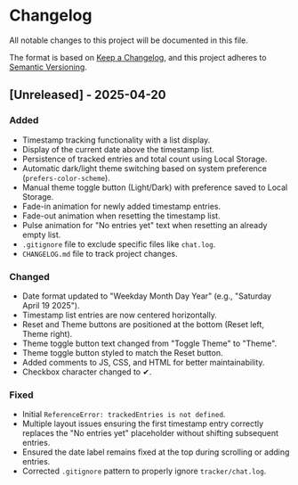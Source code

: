# Changelog

All notable changes to this project will be documented in this file.

The format is based on [Keep a Changelog](https://keepachangelog.com/en/1.0.0/),
and this project adheres to [Semantic Versioning](https://semver.org/spec/v2.0.0.html).

## [Unreleased] - 2025-04-20

### Added
- Timestamp tracking functionality with a list display.
- Display of the current date above the timestamp list.
- Persistence of tracked entries and total count using Local Storage.
- Automatic dark/light theme switching based on system preference (`prefers-color-scheme`).
- Manual theme toggle button (Light/Dark) with preference saved to Local Storage.
- Fade-in animation for newly added timestamp entries.
- Fade-out animation when resetting the timestamp list.
- Pulse animation for "No entries yet" text when resetting an already empty list.
- `.gitignore` file to exclude specific files like `chat.log`.
- `CHANGELOG.md` file to track project changes.

### Changed
- Date format updated to "Weekday Month Day Year" (e.g., "Saturday April 19 2025").
- Timestamp list entries are now centered horizontally.
- Reset and Theme buttons are positioned at the bottom (Reset left, Theme right).
- Theme toggle button text changed from "Toggle Theme" to "Theme".
- Theme toggle button styled to match the Reset button.
- Added comments to JS, CSS, and HTML for better maintainability.
- Checkbox character changed to ✔.

### Fixed
- Initial `ReferenceError: trackedEntries is not defined`.
- Multiple layout issues ensuring the first timestamp entry correctly replaces the "No entries yet" placeholder without shifting subsequent entries.
- Ensured the date label remains fixed at the top during scrolling or adding entries.
- Corrected `.gitignore` pattern to properly ignore `tracker/chat.log`.
